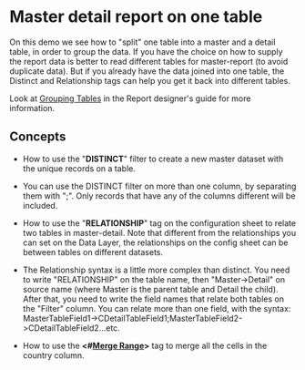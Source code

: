 # Master detail report on one table

On this demo we see how to \"split\" one table into a master and a
detail table, in order to group the data. If you have the choice on how
to supply the report data is better to read different tables for
master-report (to avoid duplicate data). But if you already have the
data joined into one table, the Distinct and Relationship tags can help
you get it back into different tables.

Look at [Grouping Tables](https://download.tmssoftware.com/flexcel/doc/vcl/guides/reports-designer-guide.html#grouping-tables) 
in the Report designer's guide for
more information.

## Concepts

- How to use the \"**DISTINCT**\" filter to create a new master
  dataset with the unique records on a table.

- You can use the DISTINCT filter on more than one column, by
  separating them with \";\". Only records that have any of the
  columns different will be included.

- How to use the \"**RELATIONSHIP**\" tag on the configuration sheet
  to relate two tables in master-detail. Note that different from
  the relationships you can set on the Data Layer, the relationships
  on the config sheet can be between tables on different datasets.

- The Relationship syntax is a little more complex than distinct. You
  need to write \"RELATIONSHIP\" on the table name, then
  \"Master-\>Detail\" on source name (where Master is the parent
  table and Detail the child). After that, you need to write the
  field names that relate both tables on the \"Filter\" column. You
  can relate more than one field, with the syntax:
  MasterTableField1-\>CDetailTableField1;MasterTableField2-\>CDetailTableField2\...etc.

- How to use the **\<\#[Merge Range](https://download.tmssoftware.com/flexcel/doc/vcl/guides/reports-tag-reference.html#merge-range)\>** tag to merge all the cells in
  the country column.
